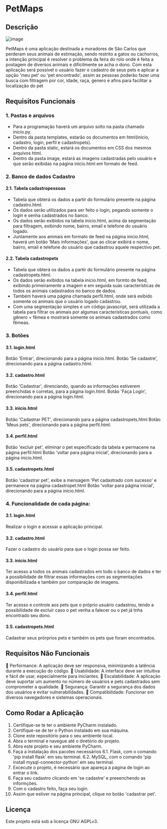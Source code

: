 # PetMaps

## Descrição

![image](https://github.com/juliaOdias/Projeto_Integrador/assets/130238194/d466b645-6778-4501-97d2-b8da2b0d3a11)


PetMaps é uma aplicação destinada a moradores de São Carlos que perderam seus animais de estimação, sendo restrito a gatos ou cachorros, a intenção principal é resolver o problema da feira do rolo onde é feita a postagem de diversos animais e dificilmente se acha o dono. Com esta aplicação será possível o usuário fazer o cadastro de seus pets e aplicar a opção 'meu pet' ou 'pet encontrado', assim as pessoas poderão fazer uma busca com filtragem por cor, idade, raça, genero e afins para facilitar a localização do pet

## Requisitos Funcionais

### 1. Pastas e arquivos
  - Para a programação haverá um arquivo solto na pasta chamado inicio.py.
  - Dentro da pasta templates, estarão os documentos em html(inicio, cadastro, login, perfil e cadastropets).
  - Dentro da pasta static, estará os documentos em CSS dos mesmos arquivos html.
  - Dentro da pasta image, estará as imagens cadastradas pelo usuário e que serão exibidas na página inicio.html em formato de feed.

### 2. Banco de dados Cadastro
  #### 2.1. Tabela cadastropessoas
   - Tabela que obterá os dados a partir do formulário presente na página cadastro.html.
   - Os dados serão utilizados para ser feito o login, pegando somente o login e senha cadastrados no banco.
   - Os dados serão exibidos na tabela inicio.html, acima da segmentação para filtragem, exibindo nome, bairro, email e telefone do usuário logado.
   - Juntamente aos animais em formato de feed na página inicio.html, haverá um botão 'Mais informações', que ao clicar exibirá o nome, bairro, email e telefone do usuário que cadastrou aquele respectivo pet.
  #### 2.2. Tabela cadastropets
   - Tabela que obterá os dados a partir do formulário presente na página cadastropets.html.
   - Os dados serão exibidos na tabela inicio.html, em formto de feed, exibindo primeiramente a imagem e em seguida suas características de todos os animais cadastrados no banco de dados.
   - Também haverá uma página chamada perfil.html, onde será exibido somente os animais que o usuário logado cadastrou.
   - Com uma segmentação simples e um código javascript, será utilizada a tabela para filtrar os animais por algumas características pontuais, como gênero = fêmea e mostrará somente os animais cadastrados como fêmeas.
     

### 3. Botões
  #### 3.1. login.html
   Botão 'Entrar', direcionando para a página inicio.html.
   Botão 'Se cadastre', direcionando para a página cadastro.html.
  #### 3.2. cadastro.html
   Botão 'Cadastrar', direnciando, quando as informações estiverem preenchidas e corretas, para a página login.html.
   Botão 'Faça Login', direcionando para a página login.html.
  #### 3.3. inicio.html
   Botão 'Cadastrar PET', direcionando para a página cadastropets.html
   Botão 'Meus pets', direcionando para a página perfil.html.
  #### 3.4. perfil.html
   Botão 'excluir pet', eliminar o pet especificado da tabela e permacene na página perfil.html
   Botão 'voltar para página inicial', direcionando para a página inicio.html.
  #### 3.5. cadastropets.html
   Botão 'cadastrar pet', exibe a mensagem 'Pet cadastrado com sucesso' e permanece na pagina cadastropet.html
   Botão 'voltar para página inicial', direcionando para a página inicio.html.
  

### 4. Funcionalidade de cada página:
   #### 3.1. login.html
   Realizar o login e acessar a aplicação principal.
  #### 3.2. cadastro.html
   Fazer o cadastro do usuário para que o login possa ser feito.
  #### 3.3. inicio.html
   Ter acesso a todos os animais cadastrados em todo o banco de dados e ter a possibilidade de filtrar essas informações com as segmentações disponibilizada e também por comparação de imagens.
  #### 3.4. perfil.html
   Ter acesso e controle aos pets que o próprio usuário cadastrou, tendo a possibilidade de excluir caso o pet venha a falecer ou o pet já tnha encontrado seu dono.
  #### 3.5. cadastropets.html
   Cadastrar seus prórprios pets e também os pets que foram encontrados.

## Requisitos Não Funcionais
 Performance: A aplicação deve ser responsiva, minimizando a latência durante a execução do código.
 Usabilidade: A interface deve ser intuitiva e fácil de usar, especialmente para iniciantes.
 Escalabilidade: A aplicação deve suportar um aumento no número de usuários e pets cadastrados sem comprometer a qualidade.
 Segurança: Garantir a segurança dos dados dos usuários e evitar vulnerabilidades.
 Compatibilidade: Funcionar em diversos navegadores e sistemas operacionais.


## Como Rodar a Aplicação
1. Certifique-se te ter o ambiente PyCharm instalado.
2. Certifique-se de ter o Python instalado em sua máquina.
3. Clone este repositório para o seu ambiente local.
4. Abra o terminal e navegue até o diretório do projeto.
5. Abra este projeto e seu ambiente PyCharm.
6. Faça a instalação dos pacotes necessários
   6.1. Flask, com o comando 'pip install flask' em seu terminal.
   6.2. MySQL, com o comando 'pip install mysql-connector-python' em seu terminal.
7. Excecute o projeto, é necessário que apareça a página de login ao entrar o link.
8. Faça seu cadastro clicando em 'se cadastre' e preeenchendo as informções.
9. Com o cadastro feito, faça seu login.
10. Assim que estiver na página principal, clique no botão 'cadastrar pet'.


## Licença

Este projeto está sob a licença GNU AGPLv3.

